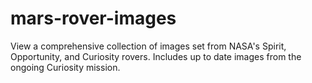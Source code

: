 # mars-rover-images

View a comprehensive collection of images set from NASA's Spirit, Opportunity, and Curiosity rovers.  Includes up to date images from the ongoing Curiosity mission.
